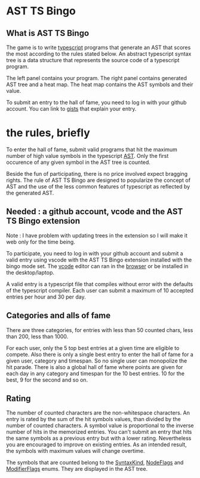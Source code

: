 # AST TS Bingo

## What is AST TS Bingo

The game is to write [typescript](https://www.typescriptlang.org/) programs
that generate an AST that scores the most according to the rules stated below. An
abstract typescript syntax tree is a data structure that represents the source
code of a typescript program.

The left panel contains your program. The right panel contains generated AST
tree and a heat map. The heat map contains the AST symbols and their value.

To submit an entry to the hall of fame, you need to log in with your github
account. You can link to
[gists](https://docs.github.com/en/get-started/writing-on-github/editing-and-sharing-content-with-gists)
that explain your entry.



# the rules, briefly

To enter the hall of fame, submit valid programs that hit the maximum number of
high value symbols in the typescript
[AST](https://en.wikipedia.org/wiki/Abstract_syntax_tree). Only the first
occurence of any given symbol in the AST tree is counted.

Beside the fun of participating, there is no price involved expect bragging
rights. The rule of AST TS Bingo are designed to popularize the concept of AST
and the use of the less common features of typescript as reflected by the
generated AST.

## Needed : a github account, vcode and the AST TS Bingo extension

Note : I have problem with updating trees in the extension so I will
make it web only for the time being.

To participate, you need to log in with your github account and submit a valid
entry using vscode with the AST TS Bingo extension installed with the
bingo mode set. The [vcode](https://code.visualstudio.com/) editor can ran in
the [browser](https://vscode.dev/) or be installed in the desktop/laptop.

A valid entry is a typescript file that compiles without error with the
defaults of the typescript compiler. Each user can submit a maximum of 10
accepted entries per hour and 30 per day.

## Categories and alls of fame

There are three categories, for entries with less than 50 counted chars, less
than 200, less than 1000.

For each user, only the 5 top best entries at a given time are eligible to
compete. Also there is only a single best entry to enter the hall of fame for a
given user, category and timespan. So no single user can monopolize the hit
parade. There is also a global hall of fame where points are
given for each day in any category and timespan for the 10 best entries. 10 for
the best, 9 for the second and so on.

## Rating

The number of counted characters are the non-whitespace characters.
An entry is rated by the sum of the hit symbols values, than divided by the number of
counted characters. A symbol value is proportional to the inverse number of
hits in the memorized entries. You can't submit an entry that hits the same symbols
as a previous entry but with a lower rating. Nevertheless you are encouraged to improve
on existing entries. As an intended result, the symbols with maximum values will change
overtime.

The symbols that are counted belong to the [SyntaxKind](https://github.com/microsoft/TypeScript/blob/4dd1e2f8446fd279e26034fc207c317c6a3da986/src/compiler/types.ts#L40), [NodeFlags](https://github.com/microsoft/TypeScript/blob/4dd1e2f8446fd279e26034fc207c317c6a3da986/src/compiler/types.ts#L784) and [ModifierFlags](https://github.com/microsoft/TypeScript/blob/4dd1e2f8446fd279e26034fc207c317c6a3da986/src/compiler/types.ts#L852) enums.
They are displayed in the AST tree.
